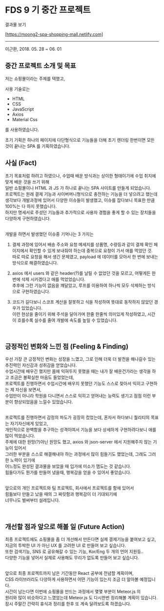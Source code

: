 # FDS 9 기 중간 프로젝트

결과물 보기

[https://moong2-spa-shopping-mall.netlify.com]

---

이근환, 2018. 05. 28 ~ 06. 01

## 중간 프로젝트 소개 및 목표

저는 쇼핑몰이라는 주제를 택했고,<br>

사용 기술로는<br>

- HTML
- CSS
- JavaScript
- Axios
- Material Css

를 사용하였습니다.<br>

초기 기획은 하나의 페이지에 다단형식으로 기능들을 더해 초기 렌더링 한번이면 모든 것이 끝나는 SPA 를 기획하였습니다.<br>

## 사실 (Fact)

초기 목표처럼 하려고 하였으나, 수업때 배운 방식과는 상이한 형태이기에 수업 취지에 맞게 배운 것을 쓰기 위해<br>
일반 쇼핑몰이나 HTML 과 JS 가 하나로 끝나는 SPA 사이트를 만들게 되었습니다.<br>
프로젝트는 원래 결제 기능과 사이버머니형식으로 충전하는 기능을 더 넣으려고 했는데<br>
생각보다 개발과정에 있어서 다양한 이슈들이 발생했고, 이슈를 잡다보니 목표한 만큼 100%는 다 하지 못했습니다.<br>
하지만 명세서로 주셨던 기능들과 추가적으로 사용자 경험을 좋게 할 수 있는 장치들을 다양하게 구현하였습니다.<br>
<br>

개발을 하면서 발생했던 이슈중 기억나는 3 가지는<br>

1.  결제 과정에 있어서 배송 주소와 요청 메세지를 상품명, 수량등과 같이 결제 확인 페이지에서 확인할 수 있게 보내줘야 하는데 중복으로 요청이 가서 애를 먹었던 것.<br>
    따로 따로 요청을 해서 생긴 문제였고, payload 에 데이터를 모아서 한 번에 보내는 방식으로 해결하였습니다.<br>

2.  axios 에서 users 와 같은 header(?)를 날릴 수 없었던 것을 모르고, 어떻게든 한번에 삭제 시키겠다고 애를 먹었었습니다.<br>
    추후에 그런 기능이 없음을 꺠달았고, 루프를 이용하여 하나씩 모두 삭제하는 방식으로 구현하였습니다.<br>

3.  코드가 길다보니 스코프 계산을 잘못하고 식을 작성하여 뜻대로 동작하지 않았던 경우가 있었습니다.<br>
    이런 현상을 줄이기 위해 주석을 달아가며 한줄 한줄씩 의미있게 작성하였고, 시간이 흐를수록 실수를 줄여 개발에 속도를 높일 수 있었습니다.<br>

<br>

## 긍정적인 변화와 느낀 점 (Feeling & Finding)

우선 가장 큰 긍정적인 변화는 성장을 느꼈고, 그로 인해 더욱 더 발전을 해나갈수 있는 추진력인 자신감과 성취감을 얻었습니다.<br>
수업시간에 배우긴 했지만 몸에 익혀두지 못했을 때는 내가 잘 배운건가라는 생각을 하고 조금은 불확실한 마음도 들었었는데,<br>
프로젝트를 진행하면서 수업시간에 배우지 못했던 기능도 스스로 찾아서 익히고 구현하는 제 자신을 보면서,<br>
수업만이 아니라 학원을 다니면서 스스로 익히고 얻어내는 능력도 생기고 점점 이런 부분이 향상되었음을 느낄수 있었습니다.<br>
<br>

프로젝트를 진행하면서 감정의 파도가 굉장히 컸었는데, 혼자서 하다보니 퀄리티의 목표는 자기자신에게 있었고,<br>
개인적으로 완벽함을 추구하는 성격이여서 기능을 보다 상세하게 구현하려다보니 애를 많이 먹었습니다.<br>
주제에 대한 원망(?)아닌 원망도 했고, axios 와 json-server 에서 지원해주지 않는 기능이 있어서<br>
그러한 부분을 스스로 해결해내야 하는 과정에서 많이 힘들기도 했었는데, 그래도 그러한 노력이 있기에<br>
어느정도 완성된 결과물을 보았을 때 입가에 미소가 맴도는 것 같습니다.<br>
힘들다가도 뭔가를 만들어 냈을때, 행복감을 얻을 수 있어서 좋았습니다.<br>
<br>

앞으로의 개인 프로젝트와 팀 프로젝트, 회사에서 프로젝트를 함에 있어서<br>
힘듦보다 만들고 났을 때의 그 짜릿함과 행복감이 더 기대되기에<br>
너무나도 벌써부터 설레입니다.<br>

<br>

## 개선할 점과 앞으로 해볼 일 (Future Action)

최종 프로젝트에도 쇼핑몰을 좀 더 개선해서 만든다면 실제 결제기능을 붙여보고 싶고,<br>
지금의 투박한 UI 가 아닌 UX 를 고려한 UI 로 만들어 보고 싶습니다.<br>
또한 검색기능, SNS 로 공유해갈 수 있는 기능, Kor/Eng 두 개의 언어 지원등..<br>
다양한 기능을 넣어서 실제로 사용해도 무리가 없도록 만들어 보고 싶습니다.<br>
<br>

앞으로 최종 프로젝트까지 남은 기간동안 React 공부에 전념할 계획이며,<br>
CSS 라이브러리도 다양하게 사용하면서 어떤 기능이 있는지 조금 더 알아볼 예정입니다.<br>
시간이 남는다면 이번에 쇼핑몰을 만드는 과정에서 몇몇 부분이 Meteor.js 의<br>
원리와 많이 비슷하다고 느꼈었는데 Meteor.js 도 다시한번 정리해볼 계획이 있습니다.<br>
잠시 주말간 간략히 휴식과 정리를 한후 또 계속 달려보도록 하겠습니다.<br>

<br>
